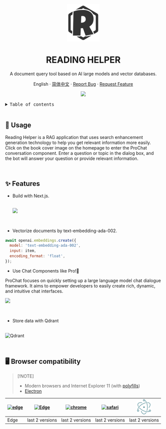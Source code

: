 <div align="center">

<img height="120" src="public/logo.png">

<h1>READING HELPER</h1>

A document query tool based on AI large models and vector databases.

English · [简体中文](./README.zh-CN.md) · [Report Bug][github-issues-link] · [Request Feature][github-issues-link]

[![][ant-design-shield]][ant-design-link]

</div>
<details>
<summary><kbd>Table of contents</kbd></summary>

#### TOC

- [🔨 Usage](#-usage)
- [✨ Features](#-features)
- [🖥 Browser compatibility](#-browser-compatibility)

####

</details>
<br/>

## 🔨 Usage

Reading Helper is a RAG application that uses search enhancement generation technology to help you get relevant information more easily. Click on the book cover image on the homepage to enter the ProChat conversation component. Enter a question or topic in the dialog box, and the bot will answer your question or provide relevant information.

<br/>

## ✨ Features

- Build with Next.js.

  <br/><img src="https://www.arkasoftwares.com/blog/wp-content/uploads/2020/09/Next-JS.jpg">

  <br/>

- Vectorize documents by text-embedding-ada-002.

```jsx
await openai.embeddings.create({
  model: 'text-embedding-ada-002',
  input: item,
  encoding_format: 'float',
});
```

- Use Chat Components like Pro!🤖

ProChat focuses on quickly setting up a large language model chat dialogue framework. It aims to empower developers to easily create rich, dynamic, and intuitive chat interfaces.

![](https://gw.alipayobjects.com/zos/kitchen/Aa%2452FxhWU/pro-chat.webp)

<br/>

- Store data with Qdrant

<br/> <img height="100" src="https://github.com/qdrant/qdrant/raw/master/docs/logo.svg" alt="Qdrant">

<br/>

## 🖥 Browser compatibility

> \[!NOTE]
>
> - Modern browsers and Internet Explorer 11 (with [polyfills](https://stackoverflow.com/questions/57020976/polyfills-in-2019-for-ie11))
> - [Electron](https://www.electronjs.org/)

| [![edge](https://raw.githubusercontent.com/alrra/browser-logos/master/src/edge/edge_48x48.png)](http://godban.github.io/browsers-support-badges/) | [![Edge](https://raw.githubusercontent.com/alrra/browser-logos/master/src/firefox/firefox_48x48.png)](http://godban.github.io/browsers-support-badges/) | [![chrome](https://raw.githubusercontent.com/alrra/browser-logos/master/src/chrome/chrome_48x48.png)](http://godban.github.io/browsers-support-badges/) | [![safari](https://raw.githubusercontent.com/alrra/browser-logos/master/src/safari/safari_48x48.png)](http://godban.github.io/browsers-support-badges/) | [![electron_48x48](https://raw.githubusercontent.com/alrra/browser-logos/master/src/electron/electron_48x48.png)](http://godban.github.io/browsers-support-badges/) |
| --- | --- | --- | --- | --- |
| Edge | last 2 versions | last 2 versions | last 2 versions | last 2 versions |

<br/>

<!-- 链接组 -->

[ant-design-shield]: https://img.shields.io/badge/-Ant%20Design-1677FF?labelColor=black&logo=antdesign&style=flat-square
[ant-design-link]: https://ant.design
[github-issues-link]: https://github.com/microappteam/book-read-ai/issues
